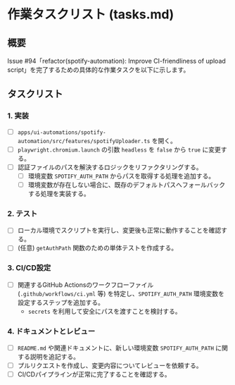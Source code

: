 # 作業タスクリスト (tasks.md)

## 概要

Issue #94「refactor(spotify-automation): Improve CI-friendliness of upload script」を完了するための具体的な作業タスクを以下に示します。

## タスクリスト

### 1. 実装

- [ ] `apps/ui-automations/spotify-automation/src/features/spotifyUploader.ts` を開く。
- [ ] `playwright.chromium.launch` の引数 `headless` を `false` から `true` に変更する。
- [ ] 認証ファイルのパスを解決するロジックをリファクタリングする。
  - [ ] 環境変数 `SPOTIFY_AUTH_PATH` からパスを取得する処理を追加する。
  - [ ] 環境変数が存在しない場合に、既存のデフォルトパスへフォールバックする処理を実装する。

### 2. テスト

- [ ] ローカル環境でスクリプトを実行し、変更後も正常に動作することを確認する。
- [ ] (任意) `getAuthPath` 関数のための単体テストを作成する。

### 3. CI/CD設定

- [ ] 関連するGitHub Actionsのワークフローファイル (`.github/workflows/ci.yml` 等) を特定し、`SPOTIFY_AUTH_PATH` 環境変数を設定するステップを追加する。
    - `secrets` を利用して安全にパスを渡すことを検討する。

### 4. ドキュメントとレビュー

- [ ] `README.md` や関連ドキュメントに、新しい環境変数 `SPOTIFY_AUTH_PATH` に関する説明を追記する。
- [ ] プルリクエストを作成し、変更内容についてレビューを依頼する。
- [ ] CI/CDパイプラインが正常に完了することを確認する。
